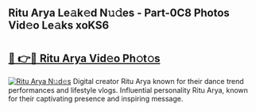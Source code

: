 ## Ritu Arya Le𝚊k𝚎d N𝚞𝚍es - Part-0C8 Photos Vid𝚎o Le𝚊ks xoKS6

# <h2><a href="http://fbduff.evod.top/?m=Ritu+Arya">🔗 👉🔴 Ritu Arya Vid𝚎o Ph𝚘t𝚘s</a></h2>

[![Ritu Arya N𝚞d𝚎s](https://i.imgur.com/8V9OHl7.gif)](http://fbduff.evod.top/?m=Ritu+Arya)
Digital creator Ritu Arya known for their dance trend performances and lifestyle vlogs. Influential personality Ritu Arya, known for their captivating presence and inspiring message. 
